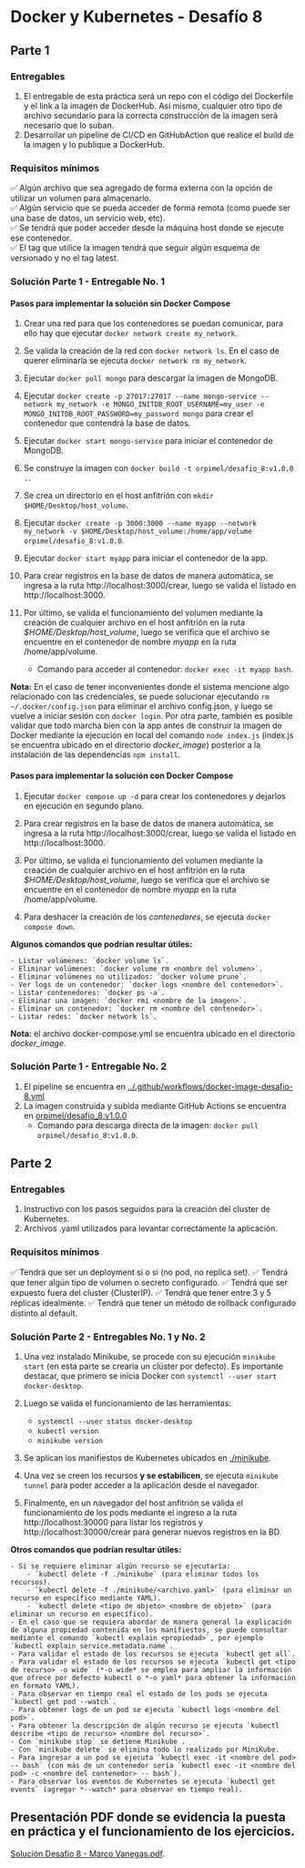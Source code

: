 # Docker y Kubernetes - Desafío 8

## Parte 1

### Entregables

1. El entregable de esta práctica será un repo con el código del Dockerfile y el link a la imagen de DockerHub. Así mismo, cualquier otro tipo de archivo secundario para la correcta construcción de la imagen será necesario que lo suban.
2. Desarrollar un pipeline de CI/CD en GitHubAction que realice el build de la imagen y lo publique a DockerHub.

### Requisitos mínimos

:white_check_mark: Algún archivo que sea agregado de forma externa con la opción de utilizar un volumen para almacenarlo.  
:white_check_mark: Algún servicio que se pueda acceder de forma remota (como puede ser una base de datos, un servicio web, etc).  
:white_check_mark: Se tendrá que poder acceder desde la máquina host donde se ejecute ese contenedor.  
:white_check_mark: El tag que utilice la imagen tendrá que seguir algún esquema de versionado y no el tag latest.  

### Solución Parte 1 - Entregable No. 1

#### Pasos para implementar la solución **sin** Docker Compose

1. Crear una red para que los contenedores se puedan comunicar, para ello hay que ejecutar `docker network create my_network`.

2. Se valida la creación de la red con `docker network ls`. En el caso de querer eliminarla se ejecuta `docker network rm my_network`.

3. Ejecutar `docker pull mongo` para descargar la imagen de MongoDB.

4. Ejecutar `docker create -p 27017:27017 --name mongo-service --network my_network -e MONGO_INITDB_ROOT_USERNAME=my_user -e MONGO_INITDB_ROOT_PASSWORD=my_password mongo` para crear el contenedor que contendrá la base de datos.

5. Ejecutar `docker start mongo-service` para iniciar el contenedor de MongoDB.

6. Se construye la imagen con `docker build -t orpimel/desafio_8:v1.0.0 .`.

7. Se crea un directorio en el host anfitrión con `mkdir $HOME/Desktop/host_volume`.

8. Ejecutar `docker create -p 3000:3000 --name myapp --network my_network -v $HOME/Desktop/host_volume:/home/app/volume orpimel/desafio_8:v1.0.0`.

9. Ejecutar `docker start myapp` para iniciar el contenedor de la app. 

10. Para crear registros en la base de datos de manera automática, se ingresa a la ruta http://localhost:3000/crear, luego se valida el listado en http://localhost:3000.

11. Por último, se valida el funcionamiento del volumen mediante la creación de cualquier archivo en el host anfitrión en la ruta _$HOME/Desktop/host_volume_, luego se verifica que el archivo se encuentre en el contenedor de nombre _myapp_ en la ruta /home/app/volume.

    - Comando para acceder al contenedor: `docker exec -it myapp bash`.

__Nota:__ En el caso de tener inconvenientes donde el sistema mencione algo relacionado con las credenciales, se puede solucionar ejecutando `rm ~/.docker/config.json` para eliminar el archivo config.json, y luego se vuelve a iniciar sesión con `docker login`. Por otra parte, también es posible validar que todo marcha bien con la app antes de construir la imagen de Docker mediante la ejecución en local del comando `node index.js` (index.js se encuentra ubicado en el directorio *docker_image*) posterior a la instalación de las dependencias `npm install`.

#### Pasos para implementar la solución __con__ Docker Compose

1. Ejecutar `docker compose up -d` para crear los contenedores y dejarlos en ejecución en segundo plano.

2. Para crear registros en la base de datos de manera automática, se ingresa a la ruta http://localhost:3000/crear, luego se valida el listado en http://localhost:3000.

3. Por último, se valida el funcionamiento del volumen mediante la creación de cualquier archivo en el host anfitrión en la ruta _$HOME/Desktop/host_volume_, luego se verifica que el archivo se encuentre en el contenedor de nombre _myapp_ en la ruta /home/app/volume.

4. Para deshacer la creación de los *contenedores*, se ejecuta `docker compose down`.

**Algunos comandos que podrían resultar útiles:**

    - Listar volúmenes: `docker volume ls`.
    - Eliminar volúmenes: `docker volume rm <nombre del volumen>`.
    - Eliminar volúmenes no utilizados: `docker volume prune`.
    - Ver logs de un contenedor: `docker logs <nombre del contenedor>`.
    - Listar contenedores: `docker ps -a`.
    - Eliminar una imagen: `docker rmi <nombre de la imagen>`.
    - Eliminar un contenedor: `docker rm <nombre del contenedor>`.
    - Listar redes: `docker network ls`.

__Nota:__ el archivo docker-compose.yml se encuentra ubicado en el directorio *docker_image*.

### Solución Parte 1 - Entregable No. 2

1. El pipeline se encuentra en [../.github/workflows/docker-image-desafio-8.yml](../.github/workflows/docker-image-desafio-8.yml)
2. La imagen construida y subida mediante GitHub Actions se encuentra en [orpimel/desafio_8:v1.0.0](https://hub.docker.com/repository/docker/orpimel/desafio_8)
    - Comando para descarga directa de la imagen: `docker pull orpimel/desafio_8:v1.0.0`.

## Parte 2

### Entregables

1. Instructivo con los pasos seguidos para la creación del cluster de Kubernetes.
2. Archivos .yaml utilizados para levantar correctamente la aplicación.

### Requisitos mínimos

:white_check_mark: Tendrá que ser un deployment si o si (no pod, no replica set).
:white_check_mark: Tendrá que tener algún tipo de volumen o secreto configurado.
:white_check_mark: Tendrá que ser expuesto fuera del cluster (ClusterIP).
:white_check_mark: Tendrá que tener entre 3 y 5 réplicas idealmente.
:white_check_mark: Tendrá que tener un método de rollback configurado distinto al default.

### Solución Parte 2 - Entregables No. 1 y No. 2

1. Una vez instalado Minikube, se procede con su ejecución `minikube start` (en esta parte se crearía un clúster por defecto). Es importante destacar, que primero se inicia Docker con `systemctl --user start docker-desktop`.

2. Luego se valida el funcionamiento de las herramientas:
    - `systemctl --user status docker-desktop`
    - `kubectl version`
    - `minikube version`

3. Se aplican los manifiestos de Kubernetes ubicados en [./minikube](./minikube/).

4. Una vez se creen los recursos **y se estabilicen**, se ejecuta `minikube tunnel` para poder acceder a la aplicación desde el navegador.

5. Finalmente, en un navegador del host anfitrión se valida el funcionamiento de los pods mediante el ingreso a la ruta http://localhost:30000 para listar los registros y http://localhost:30000/crear para generar nuevos registros en la BD.

 **Otros comandos que podrían resultar útiles:**

    - Si se requiere eliminar algún recurso se ejecutaría:
        - `kubectl delete -f ./minikube` (para eliminar todos los recursos).
        - `kubectl delete -f ./minikube/<archivo.yaml>` (para eliminar un recurso en específico mediante YAML).
        - `kubectl delete <tipo de objeto> <nombre de objeto>` (para eliminar un recurso en específico).
    - En el caso que se requiera abordar de manera general la explicación de alguna propiedad contenida en los manifiestos, se puede consultar mediante el comando `kubectl explain <propiedad>`, por ejemplo `kubectl explain service.metadata.name`.
    - Para validar el estado de los recursos se ejecuta `kubectl get all`.
    - Para validar el estado de los recursos se ejecuta `kubectl get <tipo de recurso> -o wide` (*-o wide* se emplea para ampliar la información que ofrece por defecto kubectl o *-o yaml* para obtener la información en formato YAML).
    - Para observar en tiempo real el estado de los pods se ejecuta `kubectl get pod --watch`.
    - Para obtener logs de un pod se ejecuta `kubectl logs <nombre del pod>`.
    - Para obtener la descripción de algún recurso se ejecuta `kubectl describe <tipo de recurso> <nombre del recurso>`.
    - Con `minikube stop` se detiene Minikube .
    - Con `minikube delete` se elimina todo lo realizado por MiniKube.
    - Para ingresar a un pod se ejecuta `kubectl exec -it <nombre del pod> -- bash` (con más de un contenedor sería `kubectl exec -it <nombre del pod> -c <nombre del contenedor> -- bash`).
    - Para observar los eventos de Kubernetes se ejecuta `kubectl get events` (agregar *--watch* para observar en tiempo real).

## Presentación PDF donde se evidencia la puesta en práctica y el funcionamiento de los ejercicios.

[Solución Desafio 8 - Marco Vanegas.pdf](Solución_Desafio_8_-_Marco_Vanegas.pdf).